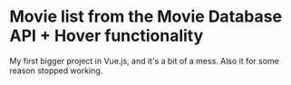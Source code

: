 # Movie list from the Movie Database API + Hover functionality

My first bigger project in Vue.js, and it's a bit of a mess. Also it for some reason stopped working.
